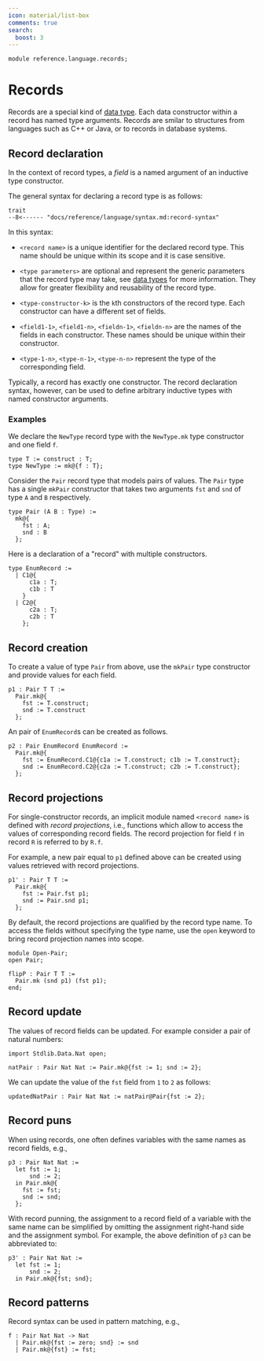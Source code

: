 ```yaml
---
icon: material/list-box
comments: true
search:
  boost: 3
---
```


```juvix hide
module reference.language.records;
```

# Records

Records are a special kind of [data type](./datatypes.juvix.md). Each
data constructor within a record has named type arguments. Records are
smilar to structures from languages such as C++ or Java, or to records in
database systems.

## Record declaration

In the context of record types, a _field_ is a named argument of an
inductive type constructor.

The general syntax for declaring a record type is as follows:

```text
trait
--8<------ "docs/reference/language/syntax.md:record-syntax"
```

In this syntax:

- `<record name>` is a unique identifier for the declared record type. This name should be unique within its scope and it is case sensitive.

- `<type parameters>` are optional and represent the generic parameters that the
  record type may take, see [data types](./datatypes.juvix.md) for more information.
  They allow for greater flexibility and reusability of the record type.

- `<type-constructor-k>` is the `k`th constructors of the record type. Each constructor can have a different set of fields.

- `<field1-1>`, `<field1-n>`, `<fieldn-1>`, `<fieldn-n>` are the names of the fields in each constructor. These names should be unique within their constructor.

- `<type-1-n>`, `<type-n-1>`, `<type-n-n>` represent the type of the corresponding field.

Typically, a record has exactly one constructor. The record
declaration syntax, however, can be used to define arbitrary inductive
types with named constructor arguments.

### Examples

We declare the `NewType` record type with the `NewType.mk` type
constructor and one field `f`.

```juvix
type T := construct : T;
type NewType := mk@{f : T};
```

Consider the `Pair` record type that models pairs of values. The
`Pair` type has a single `mkPair` constructor that takes two arguments
`fst` and `snd` of type `A` and `B` respectively.

```juvix
type Pair (A B : Type) :=
  mk@{
    fst : A;
    snd : B
  };
```

Here is a declaration of a "record" with multiple constructors.

```juvix
type EnumRecord :=
  | C1@{
      c1a : T;
      c1b : T
    }
  | C2@{
      c2a : T;
      c2b : T
    };
```

## Record creation

To create a value of type `Pair` from above, use the `mkPair` type
constructor and provide values for each field.

```juvix
p1 : Pair T T :=
  Pair.mk@{
    fst := T.construct;
    snd := T.construct
  };
```

An pair of `EnumRecord`s can be created as follows.

```juvix
p2 : Pair EnumRecord EnumRecord :=
  Pair.mk@{
    fst := EnumRecord.C1@{c1a := T.construct; c1b := T.construct};
    snd := EnumRecord.C2@{c2a := T.construct; c2b := T.construct};
  };
```

## Record projections

For single-constructor records, an implicit module named `<record
name>` is defined with _record projections_, i.e., functions which
allow to access the values of corresponding record fields. The record
projection for field `f` in record `R` is referred to by `R.f`.

For example, a new pair equal to `p1` defined above can be created
using values retrieved with record projections.

```juvix
p1' : Pair T T :=
  Pair.mk@{
    fst := Pair.fst p1;
    snd := Pair.snd p1;
  };
```

By default, the record projections are qualified by the record type name. To
access the fields without specifying the type name, use the `open` keyword to
bring record projection names into scope.

```juvix extract-module-statements
module Open-Pair;
open Pair;

flipP : Pair T T :=
  Pair.mk (snd p1) (fst p1);
end;
```

## Record update

The values of record fields can be updated. For example consider a pair of
natural numbers:

```juvix hide
import Stdlib.Data.Nat open;
```

```juvix
natPair : Pair Nat Nat := Pair.mk@{fst := 1; snd := 2};
```

We can update the value of the `fst` field from `1` to `2` as follows:

```juvix
updatedNatPair : Pair Nat Nat := natPair@Pair{fst := 2};
```

## Record puns

When using records, one often defines variables with the same names as record fields, e.g.,

```juvix
p3 : Pair Nat Nat :=
  let fst := 1;
      snd := 2;
  in Pair.mk@{
    fst := fst;
    snd := snd;
  };
```

With record punning, the assignment to a record field of a variable with the same name can be simplified by omitting the assignment right-hand side and the assignment symbol. For example, the above definition of `p3` can be abbreviated to:

```juvix
p3' : Pair Nat Nat :=
  let fst := 1;
      snd := 2;
  in Pair.mk@{fst; snd};
```

## Record patterns

Record syntax can be used in pattern matching, e.g.,

```juvix
f : Pair Nat Nat -> Nat
  | Pair.mk@{fst := zero; snd} := snd
  | Pair.mk@{fst} := fst;
```
